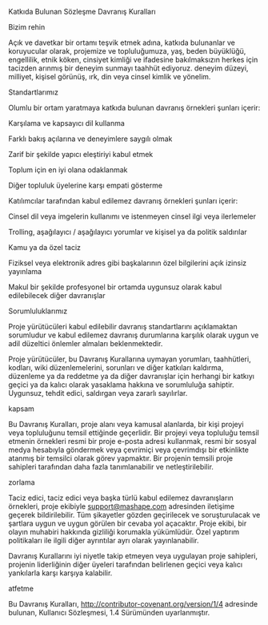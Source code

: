 Katkıda Bulunan Sözleşme Davranış Kuralları

Bizim rehin

Açık ve davetkar bir ortamı teşvik etmek adına, katkıda bulunanlar ve koruyucular olarak, projemize ve topluluğumuza, yaş, beden büyüklüğü, engellilik, etnik köken, cinsiyet kimliği ve ifadesine bakılmaksızın herkes için tacizden arınmış bir deneyim sunmayı taahhüt ediyoruz. deneyim düzeyi, milliyet, kişisel görünüş, ırk, din veya cinsel kimlik ve yönelim.

Standartlarımız

Olumlu bir ortam yaratmaya katkıda bulunan davranış örnekleri şunları içerir:

Karşılama ve kapsayıcı dil kullanma

Farklı bakış açılarına ve deneyimlere saygılı olmak

Zarif bir şekilde yapıcı eleştiriyi kabul etmek

Toplum için en iyi olana odaklanmak

Diğer topluluk üyelerine karşı empati gösterme

Katılımcılar tarafından kabul edilemez davranış örnekleri şunları içerir:

Cinsel dil veya imgelerin kullanımı ve istenmeyen cinsel ilgi veya ilerlemeler

Trolling, aşağılayıcı / aşağılayıcı yorumlar ve kişisel ya da politik saldırılar

Kamu ya da özel taciz

Fiziksel veya elektronik adres gibi başkalarının özel bilgilerini açık izinsiz yayınlama

Makul bir şekilde profesyonel bir ortamda uygunsuz olarak kabul edilebilecek diğer davranışlar

Sorumluluklarımız

Proje yürütücüleri kabul edilebilir davranış standartlarını açıklamaktan sorumludur ve kabul edilemez davranış durumlarına karşılık olarak uygun ve adil düzeltici önlemler almaları beklenmektedir.

Proje yürütücüler, bu Davranış Kurallarına uymayan yorumları, taahhütleri, kodları, wiki düzenlemelerini, sorunları ve diğer katkıları kaldırma, düzenleme ya da reddetme ya da diğer davranışlar için herhangi bir katkıyı geçici ya da kalıcı olarak yasaklama hakkına ve sorumluluğa sahiptir. Uygunsuz, tehdit edici, saldırgan veya zararlı sayılırlar.

kapsam

Bu Davranış Kuralları, proje alanı veya kamusal alanlarda, bir kişi projeyi veya topluluğunu temsil ettiğinde geçerlidir. Bir projeyi veya topluluğu temsil etmenin örnekleri resmi bir proje e-posta adresi kullanmak, resmi bir sosyal medya hesabıyla göndermek veya çevrimiçi veya çevrimdışı bir etkinlikte atanmış bir temsilci olarak görev yapmaktır. Bir projenin temsili proje sahipleri tarafından daha fazla tanımlanabilir ve netleştirilebilir.

zorlama

Taciz edici, taciz edici veya başka türlü kabul edilemez davranışların örnekleri, proje ekibiyle support@mashape.com adresinden iletişime geçerek bildirilebilir. Tüm şikayetler gözden geçirilecek ve soruşturulacak ve şartlara uygun ve uygun görülen bir cevaba yol açacaktır. Proje ekibi, bir olayın muhabiri hakkında gizliliği korumakla yükümlüdür. Özel yaptırım politikaları ile ilgili diğer ayrıntılar ayrı olarak yayınlanabilir.

Davranış Kurallarını iyi niyetle takip etmeyen veya uygulayan proje sahipleri, projenin liderliğinin diğer üyeleri tarafından belirlenen geçici veya kalıcı yankılarla karşı karşıya kalabilir.

atfetme

Bu Davranış Kuralları, http://contributor-covenant.org/version/1/4 adresinde bulunan, Kullanıcı Sözleşmesi, 1.4 Sürümünden uyarlanmıştır.
